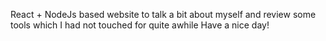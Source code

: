 React + NodeJs based website to talk a bit about myself and review some tools which I had not touched for quite awhile 
Have a nice day!

